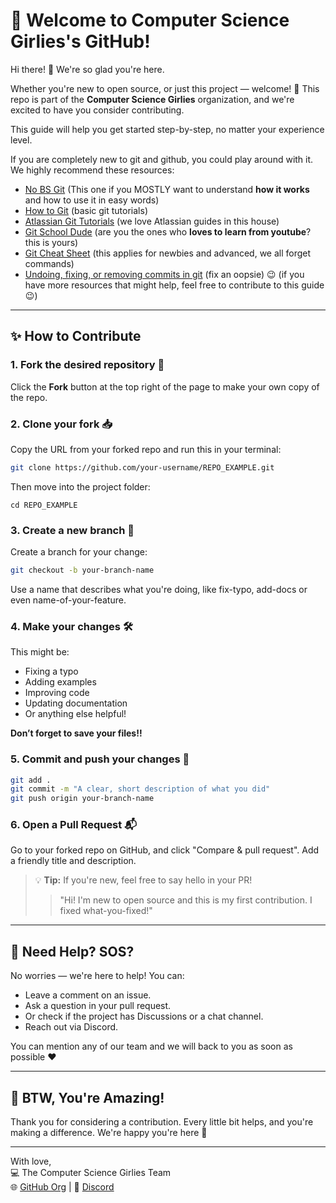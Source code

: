 # 🌱 Welcome to Computer Science Girlies's GitHub!

Hi there! 👋 We're so glad you're here.

Whether you're new to open source, or just this project — welcome! 🎉 This repo is part of the **Computer Science Girlies** organization, and we're excited to have you consider contributing.

This guide will help you get started step-by-step, no matter your experience level.

If you are completely new to git and github, you could play around with it. We highly recommend these resources:

- [No BS Git](https://maciejb2k.github.io/no-bs-git/) (This one if you MOSTLY want to understand **how it works** and how to use it in easy words)
- [How to Git](https://www.deployhq.com/git) (basic git tutorials)
- [Atlassian Git Tutorials](https://www.atlassian.com/git/tutorials) (we love Atlassian guides in this house)
- [Git School Dude](https://www.youtube.com/c/DanGitschoolDude) (are you the ones who **loves to learn from youtube**? this is yours)
- [Git Cheat Sheet](https://github.com/arslanbilal/git-cheat-sheet) (this applies for newbies and advanced, we all forget commands)
- [Undoing, fixing, or removing commits in git](https://sethrobertson.github.io/GitFixUm/fixup.html) (fix an oopsie)
😉
(if you have more resources that might help, feel free to contribute to this guide 😉)

---

## ✨ How to Contribute

### 1. Fork the desired repository 🍴

Click the **Fork** button at the top right of the page to make your own copy of the repo.

### 2. Clone your fork 📥

Copy the URL from your forked repo and run this in your terminal:

```bash
git clone https://github.com/your-username/REPO_EXAMPLE.git
```

Then move into the project folder:

```
cd REPO_EXAMPLE
```

### 3. Create a new branch 🌿

Create a branch for your change:

```bash
git checkout -b your-branch-name
```

Use a name that describes what you're doing, like fix-typo, add-docs or even name-of-your-feature.

### 4. Make your changes 🛠️

This might be:

- Fixing a typo
- Adding examples
- Improving code
- Updating documentation
- Or anything else helpful!

**Don’t forget to save your files!!**

### 5. Commit and push your changes 💾

```bash
git add .
git commit -m "A clear, short description of what you did"
git push origin your-branch-name
```

### 6. Open a Pull Request 📬
Go to your forked repo on GitHub, and click "Compare & pull request". Add a friendly title and description.

> 💡 **Tip:** 
> If you're new, feel free to say hello in your PR!
>> "Hi! I'm new to open source and this is my first contribution. I fixed what-you-fixed!"


---

## 💬 Need Help? SOS?
No worries — we're here to help! You can:
- Leave a comment on an issue.
- Ask a question in your pull request.
- Or check if the project has Discussions or a chat channel.
- Reach out via Discord.

You can mention any of our team and we will back to you as soon as possible ❤️

---

## 🥳 BTW, You're Amazing!

Thank you for considering a contribution. Every little bit helps, and you're making a difference. We're happy you're here 💛

---

With love,  
💻 The Computer Science Girlies Team  
🌐 [GitHub Org](https://github.com/Computer-Science-Girlies) | 💬 [Discord](https://discord.com/invite/computer-science-girlies-1116490225615634503)